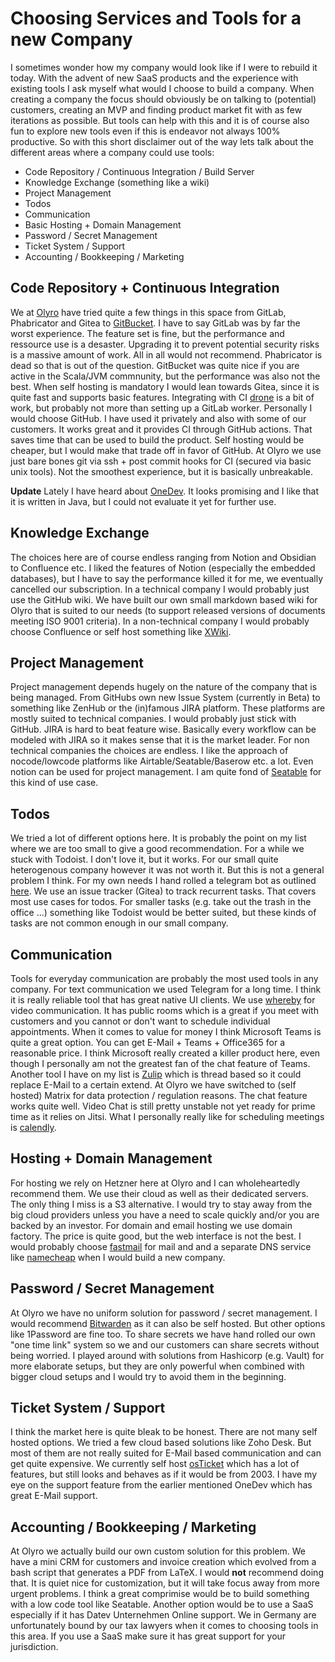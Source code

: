 # Choosing Services and Tools for a new Company

I sometimes wonder how my company would look like if I were to rebuild it today. With the advent of new SaaS products and the experience with existing tools I ask myself what would I choose to build a company.
When creating a company the focus should obviously be on talking to (potential) customers, creating an MVP and finding product market fit with as few iterations as possible. But tools can help with this and it is of course also fun to explore new tools even if this is endeavor not always 100% productive. So with this short disclaimer out of the way lets talk about the different areas where a company could use tools:

- Code Repository / Continuous Integration / Build Server
- Knowledge Exchange (something like a wiki)
- Project Management
- Todos
- Communication 
- Basic Hosting + Domain Management
- Password / Secret Management
- Ticket System / Support
- Accounting / Bookkeeping / Marketing


## Code Repository + Continuous Integration

We at [Olyro](https://olyro.de) have tried quite a few things in this space from GitLab, Phabricator and Gitea to [GitBucket](https://gitbucket.github.io/). I have to say GitLab was by far the worst experience. The feature set is fine, but the performance and ressource use is a desaster. Upgrading it to prevent potential security risks is a massive amount of work. All in all would not recommend. Phabricator is dead so that is out of the question. GitBucket was quite nice if you are active in the Scala/JVM commnunity, but the performance was also not the best. When self hosting is mandatory I would lean towards Gitea, since it is quite fast and supports basic features. Integrating with CI [drone](https://drone.io) is a bit of work, but probably not more than setting up a GitLab worker.
Personally I would choose GitHub. I have used it privately and also with some of our customers. It works great and it provides CI through GitHub actions. That saves time that can be used to build the product. Self hosting would be cheaper, but I would make that trade off in favor of GitHub.
At Olyro we use just bare bones git via ssh + post commit hooks for CI (secured via basic unix tools). Not the smoothest experience, but it is basically unbreakable.

**Update**
Lately I have heard about [OneDev](https://github.com/theonedev/onedev). It looks promising and I like that it is written in Java, but I could not evaluate it yet for further use.


## Knowledge Exchange

The choices here are of course endless ranging from Notion and Obsidian to Confluence etc. I liked the features of Notion (especially the embedded databases), but I have to say the performance killed it for me, we eventually cancelled our subscription. In a technical company I would probably just use the GitHub wiki. We have built our own small markdown based wiki for Olyro that is suited to our needs (to support released versions of documents meeting ISO 9001 criteria). In a non-technical company I would probably choose Confluence or self host something like [XWiki](https://www.xwiki.org/).

## Project Management

Project management depends hugely on the nature of the company that is being managed. From GitHubs own new Issue System (currently in Beta) to something like ZenHub or the (in)famous JIRA platform. These platforms are mostly suited to technical companies. I would probably just stick with GitHub. JIRA is hard to beat feature wise. Basically every workflow can be modeled with JIRA so it makes sense that it is the market leader.
For non technical companies the choices are endless. I like the approach of nocode/lowcode platforms like Airtable/Seatable/Baserow etc. a lot. Even notion can be used for project management. I am quite fond of [Seatable](https://seatable.io/) for this kind of use case.

## Todos

We tried a lot of different options here. It is probably the point on my list where we are too small to give a good recommendation. For a while we stuck with Todoist. I don't love it, but it works. For our small quite heterogenous company however it was not worth it. But this is not a general problem I think. For my own needs I hand rolled a telegram bot as outlined [here](./2022-03-06_telegram_bot_for_todo_management.html). We use an issue tracker (Gitea) to track recurrent tasks. That covers most use cases for todos. For smaller tasks (e.g. take out the trash in the office ...) something like Todoist would be better suited, but these kinds of tasks are not common enough in our small company.

## Communication

Tools for everyday communication are probably the most used tools in any company. For text communication we used Telegram for a long time. I think it is really reliable tool that has great native UI clients. We use [whereby](https://whereby.com) for video communication. It has public rooms which is a great if you meet with customers and you cannot or don't want to schedule individual appointments. When it comes to value for money I think Microsoft Teams is quite a great option. You can get E-Mail + Teams + Office365 for a reasonable price. I think Microsoft really created a killer product here, even though I personally am not the greatest fan of the chat feature of Teams.
Another tool I have on my list is [Zulip](https://zulip.com) which is thread based so it could replace E-Mail to a certain extend.
At Olyro we have switched to (self hosted) Matrix for data protection / regulation reasons. The chat feature works quite well. Video Chat is still pretty unstable not yet ready for prime time as it relies on Jitsi.
What I personally really like for scheduling meetings is [calendly](https://calendly.com).

## Hosting + Domain Management

For hosting we rely on Hetzner here at Olyro and I can wholeheartedly recommend them. We use their cloud as well as their dedicated servers. The only thing I miss is a S3 alternative. I would try to stay away from the big cloud providers unless you have a need to scale quickly and/or you are backed by an investor. 
For domain and email hosting we use domain factory. The price is quite good, but the web interface is not the best. I would probably choose [fastmail](https://fastmail.com) for mail and and a separate DNS service like [namecheap](https://namecheap.com) when I would build a new company.

## Password / Secret Management 

At Olyro we have no uniform solution for password / secret management. I would recommend [Bitwarden](https://bitwarden.com/) as it can also be self hosted. But other options like 1Password are fine too. To share secrets we have hand rolled our own "one time link" system so we and our customers can share secrets without being worried. I played around with solutions from Hashicorp (e.g. Vault) for more elaborate setups, but they are only powerful when combined with bigger cloud setups and I would try to avoid them in the beginning.

## Ticket System / Support 

I think the market here is quite bleak to be honest. There are not many self hosted options. We tried a few cloud based solutions like Zoho Desk. But most of them are not really suited for E-Mail based communication and can get quite expensive. We currently self host [osTicket](https://osticket.com) which has a lot of features, but still looks and behaves as if it would be from 2003. I have my eye on the support feature from the earlier mentioned OneDev which has great E-Mail support.

## Accounting / Bookkeeping / Marketing

At Olyro we actually build our own custom solution for this problem. We have a mini CRM for customers and invoice creation which evolved from a bash script that generates a PDF from LaTeX. I would **not** recommend doing that. It is quiet nice for customization, but it will take focus away from more urgent problems. I think a great comprimise would be to build something with a low code tool like Seatable. Another option would be to use a SaaS especially if it has Datev Unternehmen Online support. We in Germany are unfortunately bound by our tax lawyers when it comes to choosing tools in this area. If you use a SaaS make sure it has great support for your jurisdiction.
